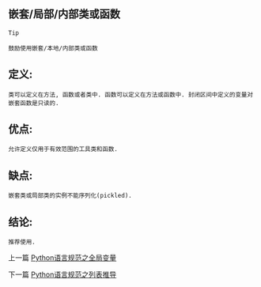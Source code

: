 <!--
author: 老A在Coding
date: 2019-02-13 
title: Python语言规范之嵌套/局部/内部类或函数
tags: Python3,风格指南
category: Python3,python
status: publish
summary: Python语言规范之嵌套/局部/内部类或函数
-->

## 嵌套/局部/内部类或函数

```Tip```
```
鼓励使用嵌套/本地/内部类或函数
```

## 定义:
```
类可以定义在方法, 函数或者类中. 函数可以定义在方法或函数中. 封闭区间中定义的变量对嵌套函数是只读的.
```

## 优点:
```
允许定义仅用于有效范围的工具类和函数.
```

## 缺点:
```
嵌套类或局部类的实例不能序列化(pickled).
```

## 结论:
```
推荐使用.
```

上一篇 [Python语言规范之全局变量](http://www.imlaoa.com/blog/py3-language-style5.html)

下一篇 [Python语言规范之列表推导](http://www.imlaoa.com/blog/py3-language-style7.html)
